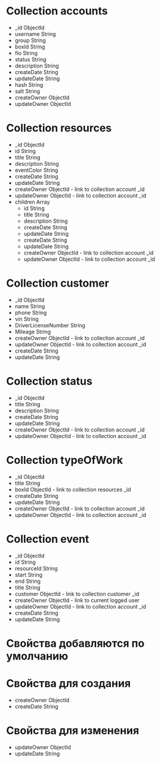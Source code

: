 # Collection accounts

- _id           ObjectId
- username      String
- group         String
- boxId         String
- fio           String
- status        String
- description   String
- createDate    String
- updateDate    String
- hash          String
- salt          String
- createOwner   ObjectId
- updateOwner   ObjectId

# Collection resources

- _id               ObjectId
- id                String
- title             String
- description       String
- eventColor        String
- createDate        String
- updateDate        String
- createOwner       ObjectId - link to collection account _id
- updateOwner       ObjectId - link to collection account _id
- children          Array
    - id            String
    - title         String
    - description   String
    - createDate    String
    - updateDate    String
    - createDate    String
    - updateDate    String
    - createOwner       ObjectId - link to collection account _id
    - updateOwner       ObjectId - link to collection account _id

# Collection customer

- _id                   ObjectId
- name                  String
- phone                 String
- vin                   String
- DriverLicenseNumber   String
- Mileage               String
- createOwner           ObjectId - link to collection account _id
- updateOwner           ObjectId - link to collection account _id
- createDate            String
- updateDate            String


# Collection status

- _id         ObjectId
- title       String
- description String
- createDate  String
- updateDate  String
- createOwner           ObjectId - link to collection account _id
- updateOwner           ObjectId - link to collection account _id

# Collection typeOfWork

- _id         ObjectId
- title       String
- boxId       ObjectId - link to collection resources _id
- createDate  String
- updateDate  String
- createOwner           ObjectId - link to collection account _id
- updateOwner           ObjectId - link to collection account _id


# Collection event

- _id         ObjectId
- id          String
- resourceId  String
- start       String
- end         String
- title       String
- customer    ObjectId - link to collection customer _id
- createOwner ObjectId - link to current logged user
- updateOwner ObjectId - link to collection account _id
- createDate  String
- updateDate  String

# Свойства добавляются по умолчанию
# Свойства для создания

- createOwner ObjectId
- createDate String

# Свойства для изменения

- updateOwner ObjectId
- updateDate  String


